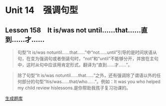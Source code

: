 ﻿ # Unit 14　强调句型
 ## Lesson 158　It is/was not until……that……直到……才……
 
> 句型“It is/was notuntil……that……”中“not……until”引导的是时间状语从句，在变为强调句或者倒装句时，“not”和“until”不能够分开，并放在主句中，这时从句中应该用肯定形式，翻译为“直到……才……”。

> 除了句型“It is/was notuntil……that……”之外，还有强调除了谓语以外的任何部分的句型“Itis/was……that/who……”。例如：It was you who helped my child review hislessons.是你帮助我孩子复习功课的。


 [生成题库](./sentence/f158.json)